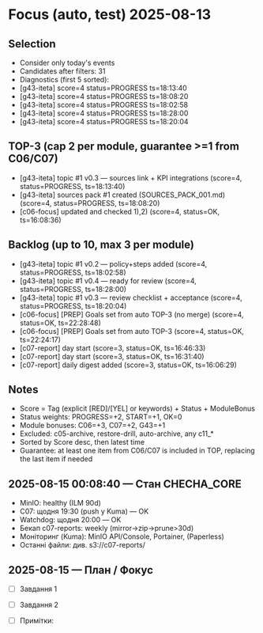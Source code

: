 ﻿# Focus (auto, test)  2025-08-13

## Selection
- Consider only today's events
- Candidates after filters: 31
- Diagnostics (first 5 sorted):
- [g43-iteta] score=4 status=PROGRESS ts=18:13:40
- [g43-iteta] score=4 status=PROGRESS ts=18:08:20
- [g43-iteta] score=4 status=PROGRESS ts=18:02:58
- [g43-iteta] score=4 status=PROGRESS ts=18:28:00
- [g43-iteta] score=4 status=PROGRESS ts=18:20:04

## TOP-3 (cap 2 per module, guarantee >=1 from C06/C07)
- [g43-iteta] topic #1 v0.3 — sources link + KPI integrations (score=4, status=PROGRESS, ts=18:13:40)
- [g43-iteta] sources pack #1 created (SOURCES_PACK_001.md) (score=4, status=PROGRESS, ts=18:08:20)
- [c06-focus] updated and checked 1),2) (score=4, status=OK, ts=16:08:36)

## Backlog (up to 10, max 3 per module)
- [g43-iteta] topic #1 v0.2 — policy+steps added (score=4, status=PROGRESS, ts=18:02:58)
- [g43-iteta] topic #1 v0.4 — ready for review (score=4, status=PROGRESS, ts=18:28:00)
- [g43-iteta] topic #1 v0.3 — review checklist + acceptance (score=4, status=PROGRESS, ts=18:20:04)
- [c06-focus] [PREP] Goals set from auto TOP-3 (no merge) (score=4, status=OK, ts=22:28:48)
- [c06-focus] [PREP] Goals set from auto TOP-3 (score=4, status=OK, ts=22:24:17)
- [c07-report] day start (score=3, status=OK, ts=16:46:33)
- [c07-report] day start (score=3, status=OK, ts=16:31:40)
- [c07-report] daily digest added (score=3, status=OK, ts=16:06:29)

## Notes
- Score = Tag (explicit [RED]/[YEL] or keywords) + Status + ModuleBonus
- Status weights: PROGRESS=+2, START=+1, OK=0
- Module bonuses: C06=+3, C07=+2, G43=+1
- Excluded: c05-archive, restore-drill, auto-archive, any c11_*
- Sorted by Score desc, then latest time
- Guarantee: at least one item from C06/C07 is included in TOP, replacing the last item if needed
## 2025-08-15 00:08:40 — Стан CHECHA_CORE
- MinIO: healthy (ILM 90d)
- C07: щодня 19:30 (push у Kuma) — OK
- Watchdog: щодня 20:00 — OK
- Бекап c07-reports: weekly (mirror→zip→prune>30d)
- Моніторинг (Kuma): MinIO API/Console, Portainer, (Paperless)
- Останні файли: див. s3://c07-reports/
## 2025-08-15 — План / Фокус
- [ ] Завдання 1
- [ ] Завдання 2
- [ ] Примітки: 

